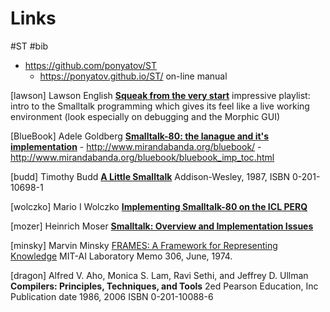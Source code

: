# Links
#ST #bib

- https://github.com/ponyatov/ST
	- https://ponyatov.github.io/ST/ on-line manual

[lawson]
	Lawson English
	[**Squeak from the very start**](https://www.youtube.com/playlist?list=PL6601A198DF14788D)
	impressive playlist: intro to the Smalltalk programming which gives its feel like a live working environment (look especially on debugging and the Morphic GUI)

[BlueBook]
	Adele Goldberg
	[**Smalltalk-80: the lanague and it's implementation**](http://stephane.ducasse.free.fr/FreeBooks/BlueBook/Bluebook.pdf)
	- http://www.mirandabanda.org/bluebook/
		- http://www.mirandabanda.org/bluebook/bluebook_imp_toc.html

[budd]
	Timothy Budd
	[**A Little Smalltalk**](http://rmod-files.lille.inria.fr/FreeBooks/LittleSmalltalk/ALittleSmalltalk.pdf)
	Addison-Wesley, 1987, ISBN 0-201-10698-1

[wolczko]
	Mario I Wolczko
	[**Implementing Smalltalk-80 on the ICL PERQ**](http://www.wolczko.com/st80/)

[mozer]
	Heinrich Moser
	[**Smalltalk: Overview and Implementation Issues**](https://www.heinzi.at/texte/smalltalk.pdf)

[minsky]
	Marvin Minsky
	[FRAMES: A Framework for Representing Knowledge](https://web.media.mit.edu/~minsky/papers/Frames/frames.html)
	MIT-AI Laboratory Memo 306, June, 1974.

[dragon]
	Alfred V. Aho, Monica S. Lam, Ravi Sethi, and Jeffrey D. Ullman
	**Compilers: Principles, Techniques, and Tools** 2ed
	Pearson Education, Inc Publication date	1986, 2006
	ISBN 0-201-10088-6
